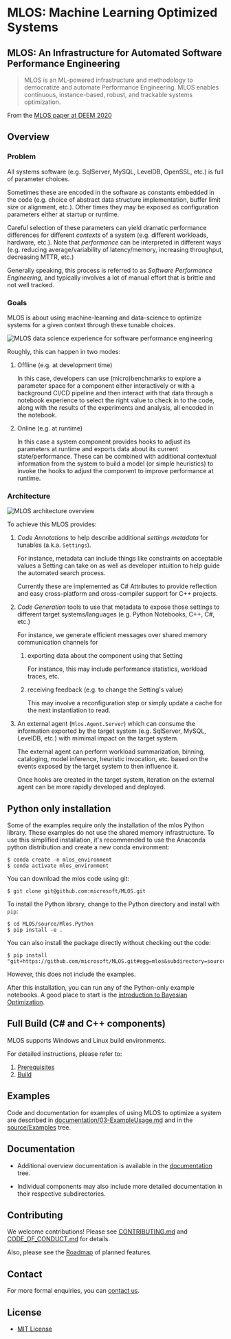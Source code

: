 # MLOS: Machine Learning Optimized Systems

## MLOS: An Infrastructure for Automated Software Performance Engineering

> MLOS is an ML-powered infrastructure and methodology to democratize and automate Performance Engineering. MLOS enables continuous, instance-based, robust, and trackable systems optimization.

From the [MLOS paper at DEEM 2020](https://arxiv.org/abs/2006.02155)

## Overview

### Problem

All systems software (e.g. SqlServer, MySQL, LevelDB, OpenSSL, etc.) is full of parameter choices.

Sometimes these are encoded in the software as constants embedded in the code (e.g. choice of abstract data structure implementation, buffer limit size or alignment, etc.).
Other times they may be exposed as configuration parameters either at startup or runtime.

Careful selection of these parameters can yield dramatic performance differences for different _contexts_ of a system (e.g. different workloads, hardware, etc.).
Note that _performance_ can be interpreted in different ways (e.g. reducing average/variability of latency/memory, increasing throughput, decreasing MTTR, etc.)

Generally speaking, this process is referred to as *Software Performance Engineering*, and typically involves a lot of manual effort that is brittle and not well tracked.

### Goals

MLOS is about using machine-learning and data-science to optimize systems for a given context through these tunable choices.

![MLOS data science experience for software performance engineering](./documentation/images/MLOS-Experience.png)

Roughly, this can happen in two modes:

1. Offline (e.g. at development time)

    In this case, developers can use (micro)benchmarks to explore a parameter space for a component either interactively or with a background CI/CD pipeline and then interact with that data through a notebook experience to select the right value to check in to the code, along with the results of the experiments and analysis, all encoded in the notebook.

2. Online (e.g. at runtime)

    In this case a system component provides hooks to adjust its parameters at runtime and exports data about its current state/performance.  These can be combined with additional contextual information from the system to build a model (or simple heuristics) to invoke the hooks to adjust the component to improve performance at runtime.

### Architecture

![MLOS architecture overview](./documentation/images/MLOS-Architecture.png)

To achieve this MLOS provides:

1. *Code Annotations* to help describe additional *settings metadata* for tunables (a.k.a. `Settings`).

    For instance, metadata can include things like constraints on acceptable values a Setting can take on as well as developer intuition to help guide the automated search process.

    Currently these are implemented as C# Attributes to provide reflection and easy cross-platform and cross-compiler support for C++ projects.

2. *Code Generation* tools to use that metadata to expose those settings to different target systems/languages (e.g. Python Notebooks, C++, C#, etc.)

    For instance, we generate efficient messages over shared memory communication channels for

    1. exporting data about the component using that Setting

        For instance, this may include performance statistics, workload traces, etc.

    2. receiving feedback (e.g. to change the Setting's value)

        This may involve a reconfiguration step or simply update a cache for the next instantiation to read.

3. An external agent (`Mlos.Agent.Server`) which can consume the information exported by the target system (e.g. SqlServer, MySQL, LevelDB, etc.) with mimimal impact on the target system.

    The external agent can perform workload summarization, binning, cataloging, model inference, heuristic invocation, etc. based on the events exposed by the target system to then influence it.

    Once hooks are created in the target system, iteration on the external agent can be more rapidly developed and deployed.


## Python only installation

Some of the examples require only the installation of the mlos Python library. These examples do not use the shared memory infrastructure.
To use this simplified installation, it's recommended to use the Anaconda python distribution and create a new conda environment:

```
$ conda create -n mlos_environment
$ conda activate mlos_environment
```

You can download the mlos code using git:

```
$ git clone git@github.com:microsoft/MLOS.git
```

To install the Python library, change to the Python directory and install with ``pip``:

```
$ cd MLOS/source/Mlos.Python
$ pip install -e .
```

You can also install the package directly without checking out the code:

```
$ pip install "git+https://github.com/microsoft/MLOS.git#egg=mlos&subdirectory=source/Mlos.Python"
```

However, this does not include the examples.

After this installation, you can run any of the Python-only example notebooks.
A good place to start is the [introduction to Bayesian Optimization](#).

## Full Build (C# and C++ components)

MLOS supports Windows and Linux build environments.

For detailed instructions, please refer to:

  1. [Prerequisites](./documentation/01-prerequisites/)
  2. [Build](./documentation/02-build/)

## Examples

Code and documentation for examples of using MLOS to optimize a system are described in [documentation/03-ExampleUsage.md](./documentation/04-ExampleUsage.md) and in the [source/Examples](https://github.com/microsoft/MLOS/tree/main/source/Examples) tree.

## Documentation

- Additional overview documentation is available in the [documentation](./documentation/) tree.

- Individual components may also include more detailed documentation in their respective subdirectories.

## Contributing

We welcome contributions!  Please see [CONTRIBUTING.md](./CONTRIBUTING.md) and [CODE_OF_CONDUCT.md](./CODE_OF_CONDUCT.md) for details.

Also, please see the [Roadmap](TODOFIXME) of planned features.

## Contact

For more formal enquiries, you can [contact us](mailto:mlos-maintainers@service.microsoft.com).

## License

- [MIT License](./LICENSE)
